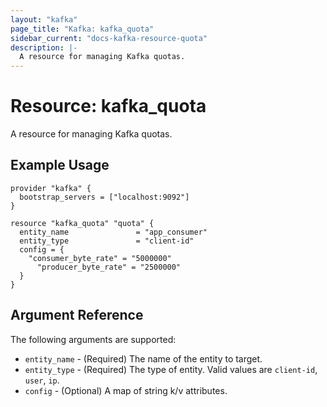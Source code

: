 ```yaml
---
layout: "kafka"
page_title: "Kafka: kafka_quota"
sidebar_current: "docs-kafka-resource-quota"
description: |-
  A resource for managing Kafka quotas.
---
```


# Resource: kafka_quota

A resource for managing Kafka quotas.

## Example Usage

```hcl
provider "kafka" {
  bootstrap_servers = ["localhost:9092"]
}

resource "kafka_quota" "quota" {
  entity_name               = "app_consumer"
  entity_type               = "client-id"
  config = {
    "consumer_byte_rate" = "5000000"
	  "producer_byte_rate" = "2500000"
  }
}
```

## Argument Reference

The following arguments are supported:

* `entity_name` - (Required) The name of the entity to target.
* `entity_type` - (Required) The type of entity. Valid values are `client-id`, `user`, `ip`.
* `config` - (Optional) A map of string k/v attributes.
